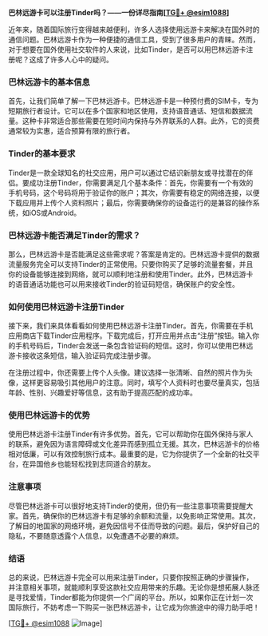 **巴林远游卡可以注册Tinder吗？——一份详尽指南[[TG💪+ @esim1088](https://t.me/s/esim1088)]**

近年来，随着国际旅行变得越来越便利，许多人选择使用远游卡来解决在国外时的通信问题。巴林远游卡作为一种便捷的通信工具，受到了很多用户的青睐。然而，对于想要在国外使用社交软件的人来说，比如Tinder，是否可以用巴林远游卡注册呢？这成了许多人心中的疑问。

### 巴林远游卡的基本信息

首先，让我们简单了解一下巴林远游卡。巴林远游卡是一种预付费的SIM卡，专为短期旅行者设计。它可以在多个国家和地区使用，支持语音通话、短信和数据流量。这种卡非常适合那些需要在短时间内保持与外界联系的人群。此外，它的资费通常较为实惠，适合预算有限的旅行者。

### Tinder的基本要求

Tinder是一款全球知名的社交应用，用户可以通过它结识新朋友或寻找潜在的伴侣。要成功注册Tinder，你需要满足几个基本条件：首先，你需要有一个有效的手机号码，这个号码将用于验证你的账户；其次，你需要有稳定的网络连接，以便下载应用并上传个人资料照片；最后，你需要确保你的设备运行的是兼容的操作系统，如iOS或Android。

### 巴林远游卡能否满足Tinder的需求？

那么，巴林远游卡是否能满足这些需求呢？答案是肯定的。巴林远游卡提供的数据流量服务完全可以支持Tinder的正常使用。只要你购买了足够的流量套餐，并且你的设备能够连接到网络，就可以顺利地注册和使用Tinder。此外，巴林远游卡的语音通话功能也可以用来接收Tinder的验证码短信，确保账户的安全性。

### 如何使用巴林远游卡注册Tinder

接下来，我们来具体看看如何使用巴林远游卡注册Tinder。首先，你需要在手机应用商店下载Tinder应用程序。下载完成后，打开应用并点击“注册”按钮。输入你的手机号码后，Tinder会发送一条包含验证码的短信。这时，你可以使用巴林远游卡接收这条短信，输入验证码完成注册步骤。

在注册过程中，你还需要上传个人头像。建议选择一张清晰、自然的照片作为头像，这样更容易吸引其他用户的注意。同时，填写个人资料时也要尽量真实，包括年龄、性别、兴趣爱好等信息，这有助于提高匹配的成功率。

### 使用巴林远游卡的优势

使用巴林远游卡注册Tinder有许多优势。首先，它可以帮助你在国外保持与家人的联系，避免因为语言障碍或文化差异而感到孤立无援。其次，巴林远游卡的价格相对低廉，可以有效控制旅行成本。最重要的是，它为你提供了一个全新的社交平台，在异国他乡也能轻松找到志同道合的朋友。

### 注意事项

尽管巴林远游卡可以很好地支持Tinder的使用，但仍有一些注意事项需要提醒大家。首先，确保你的巴林远游卡有足够的余额和流量，以免影响正常使用。其次，了解目的地国家的网络环境，避免因信号不佳而导致的问题。最后，保护好自己的隐私，不要随意透露个人信息，以免遭遇不必要的麻烦。

### 结语

总的来说，巴林远游卡完全可以用来注册Tinder，只要你按照正确的步骤操作，并注意相关事项，就能顺利享受这款社交应用带来的乐趣。无论你是想拓展人脉还是寻找爱情，Tinder都能为你提供一个广阔的平台。所以，如果你正在计划一次国际旅行，不妨考虑一下购买一张巴林远游卡，让它成为你旅途中的得力助手吧！

[[TG💪+ @esim1088](https://t.me/s/esim1088) ![Image](https://i.postimg.cc/4NQfJmqS/Snipaste-2025-05-13-00-14-12.png)]